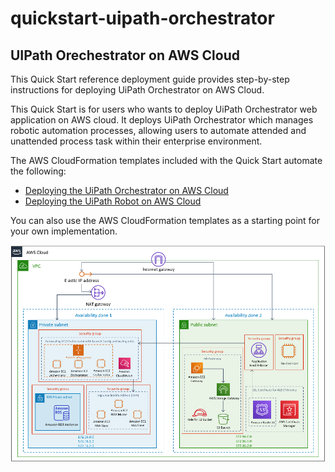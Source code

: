 # quickstart-uipath-orchestrator
## UIPath Orechestrator on AWS Cloud

This Quick Start reference deployment guide provides step-by-step instructions for deploying UiPath Orchestrator on AWS Cloud.

This Quick Start is for users who wants to deploy UiPath Orchestrator web application on AWS cloud. It deploys UiPath Orchestrator which manages robotic automation processes, allowing users to automate attended and unattended process task within their enterprise environment. 

The AWS CloudFormation templates included with the Quick Start automate the following:

- [Deploying the UiPath Orchestrator on AWS Cloud](https://console.aws.amazon.com/cloudformation/home?region=us-east-1#/stacks/create/template?stackName=uipath&templateURL=https://aws-quickstart.s3.amazonaws.com/quickstart-uipath-orchestrator/templates/orchestrator/master.template.yaml)
- [Deploying the UiPath Robot on AWS Cloud](https://console.aws.amazon.com/cloudformation/home?region=us-east-1#/stacks/create/template?stackName=uipath&templateURL=https://aws-quickstart.s3.amazonaws.com/quickstart-uipath-orchestrator/templates/robot/master.template.yaml)

You can also use the AWS CloudFormation templates as a starting point for your own implementation.

![Quick Start architecture for UiPath Orchestrator on AWS](./architecture.png)